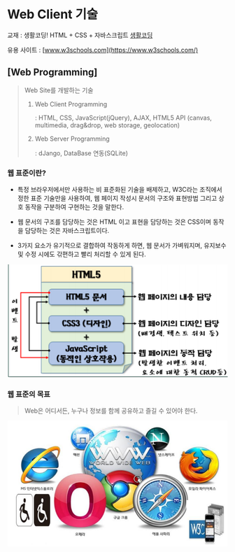 # Web Client 기술

교재 : 생활코딩! HTML + CSS + 자바스크립트  [생활코딩](https://opentutorials.org/course/1)

유용 사이트 : [www.w3schools.com](https://www.w3schools.com/)



## [Web Programming]

> Web Site를 개발하는 기술
>
> 1. Web Client Programming
>
>    : HTML, CSS, JavaScript(jQuery), AJAX, HTML5 API (canvas, multimedia, drag&drop, web storage, geolocation)
>
> 2. Web Server Programming
>
>    : dJango, DataBase 연동(SQLite)



### 웹 표준이란?

* 특정 브라우저에서만 사용하는 비 표준화된 기술을 배제하고, W3C라는 조직에서 정한 표준 기술만을 사용하여, 웹 페이지 작성시 문서의 구조와 표현방법 그리고 상호 동작을 구분하여 구현하는 것을 말한다.

* 웹 문서의 구조를 담당하는 것은 HTML 이고 표현을 담당하는 것은 CSS이며 동작을 담당하는 것은 자바스크립트이다.

* 3가지 요소가 유기적으로 결합하여 작동하게 하면, 웹 문서가 가벼워지며, 유지보수 및 수정 시에도 갂편하고 빨리 처리할 수 있게 된다.

![image-20210716112203310](md-images/image-20210716112203310.png)



### 웹 표준의 목표

> Web은 어디서든, 누구나 정보를 함께 공유하고 즐길 수 있어야 한다.

![image-20210716112301043](md-images/image-20210716112301043.png)

